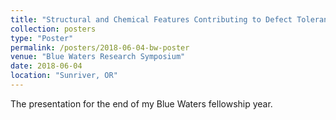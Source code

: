 ```yaml
---
title: "Structural and Chemical Features Contributing to Defect Tolerance of Binary Semiconductors"
collection: posters
type: "Poster"
permalink: /posters/2018-06-04-bw-poster
venue: "Blue Waters Research Symposium"
date: 2018-06-04
location: "Sunriver, OR"
---
```


The presentation for the end of my Blue Waters fellowship year.
